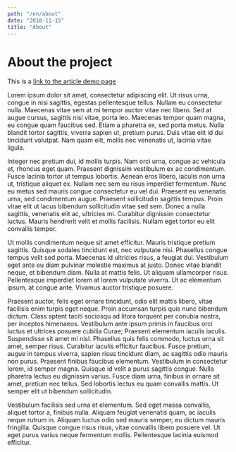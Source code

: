 ```yaml
---
path: "/en/about"
date: "2018-11-15"
title: "About"
---
```


# About the project

This is a [link to the article demo page](/en/publications/article-demo)

Lorem ipsum dolor sit amet, consectetur adipiscing elit. Ut risus urna, congue in nisi sagittis, egestas pellentesque tellus. Nullam eu consectetur nulla. Maecenas vitae sem at mi tempor auctor vitae nec libero. Sed at augue cursus, sagittis nisi vitae, porta leo. Maecenas tempor quam magna, eu congue quam faucibus sed. Etiam a pharetra ex, sed porta metus. Nulla blandit tortor sagittis, viverra sapien ut, pretium purus. Duis vitae elit id dui tincidunt volutpat. Nam quam elit, mollis nec venenatis ut, lacinia vitae ligula.

Integer nec pretium dui, id mollis turpis. Nam orci urna, congue ac vehicula et, rhoncus eget quam. Praesent dignissim vestibulum ex ac condimentum. Fusce lacinia tortor ut tempus lobortis. Aenean eros libero, iaculis non urna ut, tristique aliquet ex. Nullam nec sem eu risus imperdiet fermentum. Nunc eu metus sed mauris congue consectetur eu vel dui. Praesent eu venenatis urna, sed condimentum augue. Praesent sollicitudin sagittis tempus. Proin vitae elit ut lacus bibendum sollicitudin vitae sed sem. Donec a nulla sagittis, venenatis elit ac, ultricies mi. Curabitur dignissim consectetur luctus. Mauris hendrerit velit et mollis facilisis. Nullam eget tortor eu elit convallis tempor.

Ut mollis condimentum neque sit amet efficitur. Mauris tristique pretium sagittis. Quisque sodales tincidunt est, nec vulputate nisi. Phasellus congue tempus velit sed porta. Maecenas id ultricies risus, a feugiat dui. Vestibulum eget ante eu diam pulvinar molestie maximus at justo. Donec vitae blandit neque, et bibendum diam. Nulla at mattis felis. Ut aliquam ullamcorper risus. Pellentesque imperdiet lorem at lorem vulputate viverra. Ut ac elementum ipsum, at congue ante. Vivamus auctor tristique posuere.

Praesent auctor, felis eget ornare tincidunt, odio elit mattis libero, vitae facilisis enim turpis eget neque. Proin accumsan turpis quis nunc bibendum dictum. Class aptent taciti sociosqu ad litora torquent per conubia nostra, per inceptos himenaeos. Vestibulum ante ipsum primis in faucibus orci luctus et ultrices posuere cubilia Curae; Praesent elementum iaculis iaculis. Suspendisse sit amet mi nisl. Phasellus quis felis commodo, luctus urna sit amet, semper risus. Curabitur iaculis efficitur faucibus. Fusce pretium, augue in tempus viverra, sapien risus tincidunt diam, ac sagittis odio mauris non purus. Praesent finibus faucibus elementum. Vestibulum in consectetur lorem, id semper magna. Quisque id velit a purus sagittis congue. Nulla pharetra lectus eu dignissim varius. Fusce diam urna, finibus in ornare sit amet, pretium nec tellus. Sed lobortis lectus eu quam convallis mattis. Ut semper elit ut bibendum sollicitudin.

Vestibulum facilisis sed urna et elementum. Sed eget massa convallis, aliquet tortor a, finibus nulla. Aliquam feugiat venenatis quam, ac iaculis neque rutrum in. Aliquam luctus odio sed mauris semper, eu dictum mauris fringilla. Quisque congue risus risus, vitae convallis libero posuere vel. Ut eget purus varius neque fermentum mollis. Pellentesque lacinia euismod efficitur.

